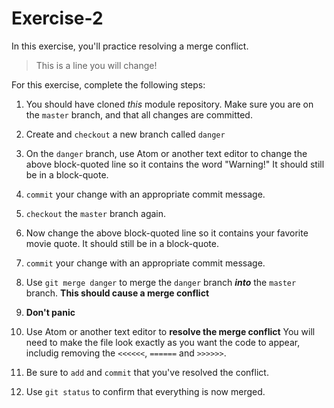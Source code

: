 # Exercise-2

In this exercise, you'll practice resolving a merge conflict.

> This is a line you will change!

For this exercise, complete the following steps:

1. You should have cloned _this_ module repository. Make sure you are
   on the `master` branch, and that all changes are committed.

2. Create and `checkout` a new branch called `danger`

3. On the `danger` branch, use Atom or another text editor to change
   the above block-quoted line so it contains the word "Warning!" It
   should still be in a block-quote.

4. `commit` your change with an appropriate commit message.

5. `checkout` the `master` branch again.

6. Now change the above block-quoted line so it contains your favorite
   movie quote. It should still be in a block-quote.

7. `commit` your change with an appropriate commit message.

8. Use `git merge danger` to merge the `danger` branch ___into___ the
   `master` branch. **This should cause a merge conflict**

9. **Don't panic**

10. Use Atom or another text editor to **resolve the merge conflict**
    You will need to make the file look exactly as you want the code
    to appear, includig removing the `<<<<<<`, `======` and `>>>>>>`.

11. Be sure to `add` and `commit` that you've resolved the conflict.

12. Use `git status` to confirm that everything is now merged.
